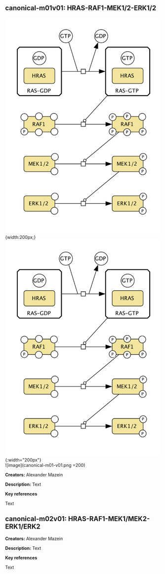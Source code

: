 ## canonical-m01v01: HRAS-RAF1-MEK1/2-ERK1/2

![image](canonical-m01-v01.png){width:200px;}  
![image](canonical-m01-v01.png){:width="200px"}  
![image](canonical-m01-v01.png =200)  

**Creators:** Alexander Mazein

**Description:** Text  

**Key references**  

Text

## canonical-m02v01: HRAS-RAF1-MEK1/MEK2-ERK1/ERK2

**Creators:** Alexander Mazein

**Description:** Text  

**Key references**  

Text

